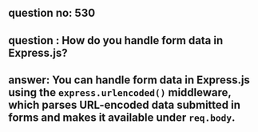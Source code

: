 
      
## question no: 530

## question : How do you handle form data in Express.js?

## answer: You can handle form data in Express.js using the `express.urlencoded()` middleware, which parses URL-encoded data submitted in forms and makes it available under `req.body`.
      